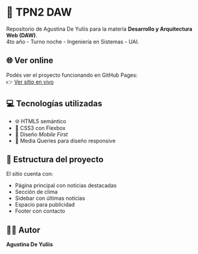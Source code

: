 # 📰 TPN2 DAW
Repositorio de Agustina De Yuliis para la materia **Desarrollo y Arquitectura Web (DAW)**.  
4to año - Turno noche - Ingeniería en Sistemas - UAI.

## 🌐 Ver online
Podés ver el proyecto funcionando en GitHub Pages:  
👉 [Ver sitio en vivo](https://agudev.github.io/diario-web/) <!-- Reemplazá con tu link real -->

## 💻 Tecnologías utilizadas
- 🌐 HTML5 semántico
- 🎨 CSS3 con Flexbox
- 📱 Diseño *Mobile First*
- 🧩 Media Queries para diseño responsive

## 📁 Estructura del proyecto
El sitio cuenta con:
- Página principal con noticias destacadas
- Sección de clima
- Sidebar con últimas noticias
- Espacio para publicidad
- Footer con contacto

## 🧑‍💻 Autor
**Agustina De Yuliis**  

